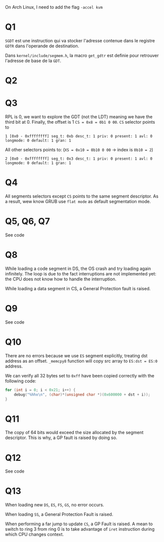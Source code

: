 On Arch Linux, I need to add the flag `-accel kvm`

# Q1

`SGDT` est une instruction qui va stocker l'adresse contenue dans le registre `GDTR` dans l'operande de destination.

Dans `kernel/include/segmem.h`, la macro `get_gdtr` est definie pour retrouver l'adresse de base de la `GDT`.

# Q2

# Q3

RPL is 0, we want to explore the GDT (not the LDT) meaning we have the third bit at 0. Finally, the offset is 1 `CS = 0x8 = 0b1 0 00`. `CS` selector points to 

```
1 [0x0 - 0xffffffff] seg_t: 0xb desc_t: 1 priv: 0 present: 1 avl: 0 longmode: 0 default: 1 gran: 1
```

All other selectors points to: (`XS = 0x10 = 0b10 0 00` -> index is `0b10 = 2`)

```
2 [0x0 - 0xffffffff] seg_t: 0x3 desc_t: 1 priv: 0 present: 1 avl: 0 longmode: 0 default: 1 gran: 1
```

# Q4

All segments selectors except `CS` points to the same segment descriptor. As a result, wew know GRUB use `flat mode` as default segmentation mode.

# Q5, Q6, Q7

See code

# Q8

While loading a code segment in DS, the OS crash and try loading again infinitely. The loop is due to the fact interruptions are not implemented yet: the CPU does not know how to handle the interruption.

While loading a data segment in CS, a General Protection fault is raised.

# Q9

See code

# Q10

There are no errors because we use `ES` segment explicitly, treating dst address as an offset. `_memcpy8` function will copy src array to `ES:dst = ES:0` address.

We can verify all 32 bytes set to `0xff` have been copied correctly with the following code:

```c
for (int i = 0; i < 0x21; i++) {
    debug("%hhx\n", (char)*(unsigned char *)(0x600000 + dst + i));
}
```

# Q11

The copy of 64 bits would exceed the size allocated by the segment descriptor. This is why, a GP fault is raised by doing so.

# Q12

See code

# Q13

When loading new `DS`, `ES`, `FS`, `GS`, no error occurs.

When loading `SS`, a General Protection Fault is raised.

When performing a far jump to update `CS`, a GP Fault is raised.
A mean to switch to ring 3 from ring 0 is to take advantage of `iret` instruction during which CPU changes context.